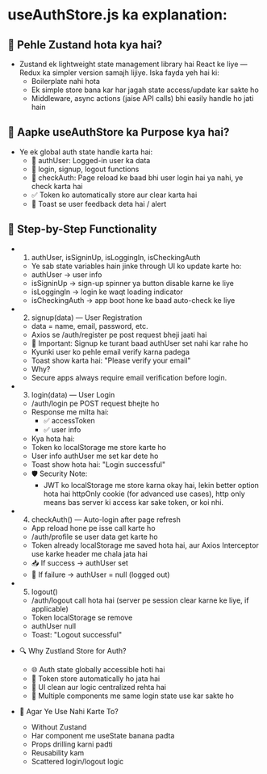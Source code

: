 # useAuthStore.js ka explanation:

## 🧠 Pehle Zustand hota kya hai?
- Zustand ek lightweight state management library hai React ke liye — Redux ka simpler version samajh lijiye. Iska fayda yeh hai ki:
    - Boilerplate nahi hota
    - Ek simple store bana kar har jagah state access/update kar sakte ho
    - Middleware, async actions (jaise API calls) bhi easily handle ho jati hain

## 🧩 Aapke useAuthStore ka Purpose kya hai?
- Ye ek global auth state handle karta hai:
    - 👤 authUser: Logged-in user ka data
    - 🔐 login, signup, logout functions
    - 📡 checkAuth: Page reload ke baad bhi user login hai ya nahi, ye check karta hai
    - ✅ Token ko automatically store aur clear karta hai
    - 🍞 Toast se user feedback deta hai / alert

## 🔄 Step-by-Step Functionality
- 1. authUser, isSigninUp, isLoggingIn, isCheckingAuth
    - Ye sab state variables hain jinke through UI ko update karte ho:
    - authUser → user info
    - isSigninUp → sign-up spinner ya button disable karne ke liye
    - isLoggingIn → login ke waqt loading indicator
    - isCheckingAuth → app boot hone ke baad auto-check ke liye

- 2. signup(data) — User Registration
    - data = name, email, password, etc.
    - Axios se /auth/register pe post request bheji jaati hai
    - 🔴 Important: Signup ke turant baad authUser set nahi kar rahe ho
    - Kyunki user ko pehle email verify karna padega
    - Toast show karta hai: "Please verify your email"
    - Why?
    - Secure apps always require email verification before login.

- 3. login(data) — User Login
    - /auth/login pe POST request bhejte ho
    - Response me milta hai:
        - ✅ accessToken
        - ✅ user info
    - Kya hota hai:
    - Token ko localStorage me store karte ho
    - User info authUser me set kar dete ho
    - Toast show hota hai: "Login successful"
    - 🛡️ Security Note:
        - JWT ko localStorage me store karna okay hai, lekin better option hota hai httpOnly cookie (for advanced use cases), http only means bas server ki access kar sake token, or koi nhi.

- 4. checkAuth() — Auto-login after page refresh
    - App reload hone pe isse call karte ho
    - /auth/profile se user data get karte ho
    - Token already localStorage me saved hota hai, aur Axios Interceptor use karke header me chala jata hai
    - 📥 If success → authUser set
    - 🚫 If failure → authUser = null (logged out)

- 5. logout()
    - /auth/logout call hota hai (server pe session clear karne ke liye, if applicable)
    - Token localStorage se remove
    - authUser null
    - Toast: "Logout successful"

- 🔍 Why Zustland Store for Auth?
    - 🌐 Auth state globally accessible hoti hai
    - 💾 Token store automatically ho jata hai
    - 🧼 UI clean aur logic centralized rehta hai
    - 🔁 Multiple components me same login state use kar sakte ho

- 🔄 Agar Ye Use Nahi Karte To?
    - Without Zustand	
    - Har component me useState banana padta	
    - Props drilling karni padti	
    - Reusability kam	
    - Scattered login/logout logic	